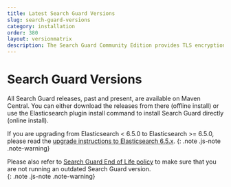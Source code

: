 ```yaml
---
title: Latest Search Guard Versions
slug: search-guard-versions
category: installation
order: 380
layout: versionmatrix
description: The Search Guard Community Edition provides TLS encryption and index-level permissions on REST and transport for free.
---
```

<!---
Copryight 2017 floragunn GmbH
-->
# Search Guard Versions

All Search Guard releases, past and present, are available on Maven Central. You can either download the releases from there (offline install) or use the Elasticsearch plugin install command to install Search Guard directly (online install). 

If you are upgrading from Elasticsearch < 6.5.0 to Elasticsearch >= 6.5.0, please read the [upgrade instructions to Elasticsearch 6.5.x](upgrading_6_5_0.md). 
{: .note .js-note .note-warning}

Please also refer to [Search Guard End of Life policy](eol.md) to make sure that you are not running an outdated Search Guard version.  
{: .note .js-note .note-warning}